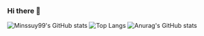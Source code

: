 ### Hi there 👋

<!--
**Minssuy99/Minssuy99** is a ✨ _special_ ✨ repository because its `README.md` (this file) appears on your GitHub profile.

Here are some ideas to get you started:

- 🔭 I’m currently working on ...
- 🌱 I’m currently learning ...
- 👯 I’m looking to collaborate on ...
- 🤔 I’m looking for help with ...
- 💬 Ask me about ...
- 📫 How to reach me: ...
- 😄 Pronouns: ...
- ⚡ Fun fact: ...
-->

![Minssuy99's GitHub stats](https://github-readme-stats.vercel.app/api?username=minssuy99&show_icons=true&theme=default)
![Top Langs](https://github-readme-stats.vercel.app/api/top-langs/?username=minssuy99&layout=compact)
![Anurag's GitHub stats](https://github-readme-stats.vercel.app/api?username=anuraghazra&show_icons=true)
